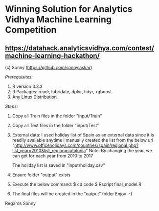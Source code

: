 # Winning Solution for Analytics Vidhya Machine Learning Competition
https://datahack.analyticsvidhya.com/contest/machine-learning-hackathon/
------

(c) Sonny (https://github.com/sonnylaskar)

*Prerequisites:*
1. R version 3.3.3 
2. R Packages: readr, lubridate, dplyr, tidyr, xgboost
3. Any Linux Distribution

*Steps:*
1. Copy all Train files in the folder "input/Train"
2. Copy all Test files in the folder "input/Test"
3. External data:
	I used holiday list of Spain as an external data since it is readily available anytime
	I manually created the list from the below url
	"http://www.officeholidays.com/countries/spain/regional.php?list_year=2010&list_region=catalonia"
	Note: By changing the year, we can get for each year from 2010 to 2017

	The holiday list is saved in "input/holiday.csv"
4. Ensure folder "output" exists
5. Execute the below command:
	$ cd code
	$ Rscript final_model.R
6. The final files will be created in the "output" folder
Enjoy :-)


Regards
Sonny
